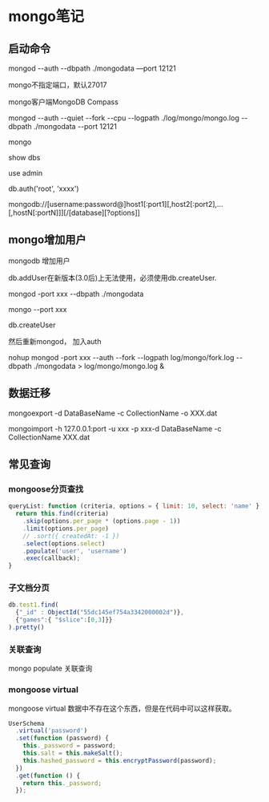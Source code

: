 # mongo笔记

## 启动命令

mongod --auth --dbpath ./mongodata  —port 12121

mongo不指定端口，默认27017

mongo客户端MongoDB Compass

mongod --auth --quiet --fork --cpu --logpath ./log/mongo/mongo.log --dbpath ./mongodata --port 12121

mongo

show dbs

use admin

db.auth('root', 'xxxx')

mongodb://[username:password@]host1[:port1][,host2[:port2],...[,hostN[:portN]]][/[database][?options]]

## mongo增加用户

mongodb  增加用户

db.addUser在新版本(3.0后)上无法使用，必须使用db.createUser.

mongod -port xxx --dbpath ./mongodata

mongo --port xxx

db.createUser

然后重新mongod， 加入auth

nohup mongod -port xxx --auth --fork --logpath log/mongo/fork.log --dbpath ./mongodata > log/mongo/mongo.log &

## 数据迁移

mongoexport -d DataBaseName -c CollectionName -o XXX.dat

mongoimport -h 127.0.0.1:port -u xxx -p xxx-d DataBaseName -c CollectionName XXX.dat

## 常见查询

### mongoose分页查找

```js
queryList: function (criteria, options = { limit: 10, select: 'name' }, callback) {
  return this.find(criteria)
    .skip(options.per_page * (options.page - 1))
    .limit(options.per_page)
    // .sort({ createdAt: -1 })
    .select(options.select)
    .populate('user', 'username')
    .exec(callback);
}
```

### 子文档分页

```js
db.test1.find(
  {"_id" : ObjectId("55dc145ef754a3342000002d")},
  {"games":{ "$slice":[0,3]}}
).pretty()
```

### 关联查询

mongo populate 关联查询

### mongoose virtual

mongoose virtual  数据中不存在这个东西，但是在代码中可以这样获取。

```js
UserSchema
  .virtual('password')
  .set(function (password) {
    this._password = password;
    this.salt = this.makeSalt();
    this.hashed_password = this.encryptPassword(password);
  })
  .get(function () {
    return this._password;
  });
```
